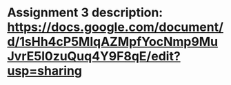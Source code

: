 # Assignment 3 description: https://docs.google.com/document/d/1sHh4cP5MlqAZMpfYocNmp9MuJvrE5l0zuQuq4Y9F8qE/edit?usp=sharing
